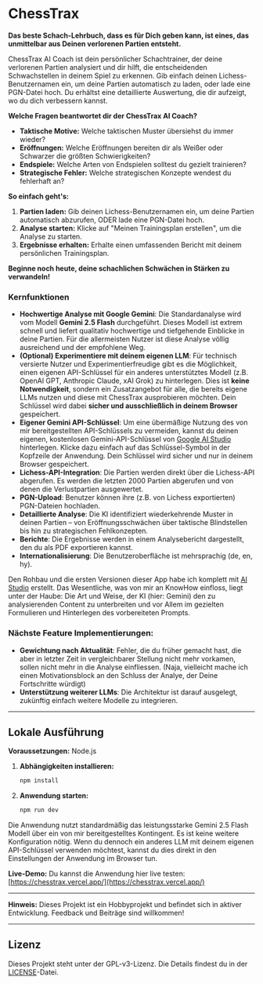 # ChessTrax

**Das beste Schach-Lehrbuch, dass es für Dich geben kann, ist eines, das unmittelbar aus Deinen verlorenen Partien entsteht.**

ChessTrax AI Coach ist dein persönlicher Schachtrainer, der deine verlorenen Partien analysiert und dir hilft, die entscheidenden Schwachstellen in deinem Spiel zu erkennen. Gib einfach deinen Lichess-Benutzernamen ein, um deine Partien automatisch zu laden, oder lade eine PGN-Datei hoch. Du erhältst eine detaillierte Auswertung, die dir aufzeigt, wo du dich verbessern kannst.

**Welche Fragen beantwortet dir der ChessTrax AI Coach?**

*   **Taktische Motive:** Welche taktischen Muster übersiehst du immer wieder?
*   **Eröffnungen:** Welche Eröffnungen bereiten dir als Weißer oder Schwarzer die größten Schwierigkeiten?
*   **Endspiele:** Welche Arten von Endspielen solltest du gezielt trainieren?
*   **Strategische Fehler:** Welche strategischen Konzepte wendest du fehlerhaft an?

**So einfach geht's:**

1.  **Partien laden:** Gib deinen Lichess-Benutzernamen ein, um deine Partien automatisch abzurufen, ODER lade eine PGN-Datei hoch.
2.  **Analyse starten:** Klicke auf "Meinen Trainingsplan erstellen", um die Analyse zu starten.
3.  **Ergebnisse erhalten:** Erhalte einen umfassenden Bericht mit deinem persönlichen Trainingsplan.

**Beginne noch heute, deine schachlichen Schwächen in Stärken zu verwandeln!**

### Kernfunktionen

- **Hochwertige Analyse mit Google Gemini**: Die Standardanalyse wird vom Modell **Gemini 2.5 Flash** durchgeführt. Dieses Modell ist extrem schnell und liefert qualitativ hochwertige und tiefgehende Einblicke in deine Partien. Für die allermeisten Nutzer ist diese Analyse völlig ausreichend und der empfohlene Weg.
- **(Optional) Experimentiere mit deinem eigenen LLM**: Für technisch versierte Nutzer und Experimentierfreudige gibt es die Möglichkeit, einen eigenen API-Schlüssel für ein anderes unterstütztes Modell (z.B. OpenAI GPT, Anthropic Claude, xAI Grok) zu hinterlegen. Dies ist **keine Notwendigkeit**, sondern ein Zusatzangebot für alle, die bereits eigene LLMs nutzen und diese mit ChessTrax ausprobieren möchten. Dein Schlüssel wird dabei **sicher und ausschließlich in deinem Browser** gespeichert.
- **Eigener Gemini API-Schlüssel**: Um eine übermäßige Nutzung des von mir bereitgestellten API-Schlüssels zu vermeiden, kannst du deinen eigenen, kostenlosen Gemini-API-Schlüssel von [Google AI Studio](https://aistudio.google.com/) hinterlegen. Klicke dazu einfach auf das Schlüssel-Symbol in der Kopfzeile der Anwendung. Dein Schlüssel wird sicher und nur in deinem Browser gespeichert.
- **Lichess-API-Integration**: Die Partien werden direkt über die Lichess-API abgerufen. Es werden die letzten 2000 Partien abgerufen und von denen die Verlustpartien ausgewertet.
- **PGN-Upload**: Benutzer können ihre (z.B. von Lichess exportierten) PGN-Dateien hochladen.
- **Detaillierte Analyse**: Die KI identifiziert wiederkehrende Muster in deinen Partien – von Eröffnungsschwächen über taktische Blindstellen bis hin zu strategischen Fehlkonzepten.
- **Berichte**: Die Ergebnisse werden in einem Analysebericht dargestellt, den du als PDF exportieren kannst.
- **Internationalisierung**: Die Benutzeroberfläche ist mehrsprachig (de, en, hy).

Den Rohbau und die ersten Versionen dieser App habe ich komplett mit [AI Studio](https://aistudio.google.com/) erstellt. Das Wesentliche, was von mir an KnowHow einfloss, liegt unter der Haube: Die Art und Weise, der KI (hier: Gemini) den zu analysierenden Content zu unterbreiten und vor Allem im gezielten Formulieren und Hinterlegen des vorbereiteten Prompts.

### Nächste Feature Implementierungen:

- **Gewichtung nach Aktualität**: Fehler, die du früher gemacht hast, die aber in letzter Zeit in vergleichbarer Stellung nicht mehr vorkamen, sollen nicht mehr in die Analyse einfliessen. (Naja, vielleicht mache ich einen Motivationsblock an den Schluss der Analye, der Deine Fortschritte würdigt)
- **Unterstützung weiterer LLMs**: Die Architektur ist darauf ausgelegt, zukünftig einfach weitere Modelle zu integrieren.

---

## Lokale Ausführung

**Voraussetzungen:** Node.js

1.  **Abhängigkeiten installieren:**
    ```bash
    npm install
    ```
2.  **Anwendung starten:**
    ```bash
    npm run dev
    ```
Die Anwendung nutzt standardmäßig das leistungsstarke Gemini 2.5 Flash Modell über ein von mir bereitgestelltes Kontingent. Es ist keine weitere Konfiguration nötig. Wenn du dennoch ein anderes LLM mit deinem eigenen API-Schlüssel verwenden möchtest, kannst du dies direkt in den Einstellungen der Anwendung im Browser tun.

**Live-Demo:** Du kannst die Anwendung hier live testen: [https://chesstrax.vercel.app/](https://chesstrax.vercel.app/)

---

**Hinweis:** Dieses Projekt ist ein Hobbyprojekt und befindet sich in aktiver Entwicklung. Feedback und Beiträge sind willkommen!

---
## Lizenz

Dieses Projekt steht unter der GPL-v3-Lizenz. Die Details findest du in der [LICENSE](LICENSE)-Datei.
